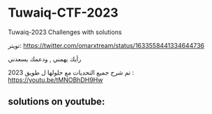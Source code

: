 # Tuwaiq-CTF-2023
Tuwaiq-2023 Challenges with solutions

تويتر:
https://twitter.com/omarxtream/status/1633558441334644736

رأيك يهمني , ودعمك يسعدني

تم شرح جميع التحديات مع حلولها ل طويق 2023 :
https://youtu.be/tMNOBhDH9Hw

## solutions on youtube:


